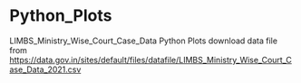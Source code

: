 # Python_Plots
LIMBS_Ministry_Wise_Court_Case_Data Python Plots
download data file from https://data.gov.in/sites/default/files/datafile/LIMBS_Ministry_Wise_Court_Case_Data_2021.csv
